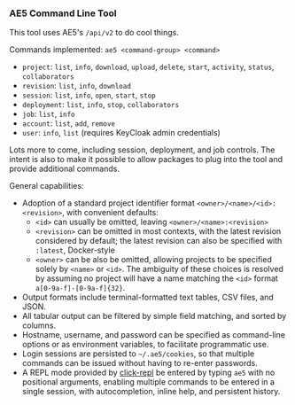 ### AE5 Command Line Tool

This tool uses AE5's `/api/v2` to do cool things.

Commands implemented: `ae5 <command-group> <command>`

- `project`: `list`, `info`, `download`, `upload`, `delete`, `start`, `activity`, `status`, `collaborators`
- `revision`: `list`, `info`, `download`
- `session`: `list`, `info`, `open`, `start`, `stop`
- `deployment`: `list`, `info`, `stop`, `collaborators`
- `job`: `list`, `info`
- `account`: `list`, `add`, `remove`
- `user`: `info`, `list` (requires KeyCloak admin credentials)

Lots more to come, including session, deployment, and job controls. The intent is also to make it possible to allow packages to plug into the tool and provide additional commands.

General capabilities:

- Adoption of a standard project identifier format `<owner>/<name>/<id>:<revision>`, with convenient defaults:
	- `<id>` can usually be omitted, leaving `<owner>/<name>:<revision>`
	- `<revision>` can be omitted in most contexts, with the latest revision considered by default; the latest revision can also be specified with `:latest`, Docker-style
	- `<owner>` can be also be omitted, allowing projects to be specified solely by `<name>` or `<id>`. The ambiguity of these choices is resolved by assuming no project will have a name matching the `<id>` format `a[0-9a-f]-[0-9a-f]{32}`. 
- Output formats include terminal-formatted text tables, CSV files, and JSON.
- All tabular output can be filtered by simple field matching, and sorted by columns.
- Hostname, username, and password can be specified as command-line options or as environment variables, to facilitate programmatic use.
- Login sessions are persisted to `~/.ae5/cookies`, so that multiple commands can be issued without having to re-enter passwords.
- A REPL mode provided by [click-repl](https://github.com/click-contrib/click-repl) be entered by typing `ae5` with no positional arguments, enabling multiple commands to be entered in a single session, with autocompletion, inline help, and persistent history.